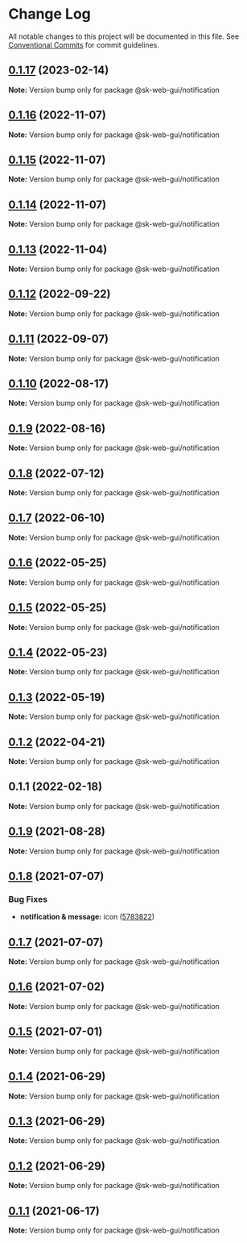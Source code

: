 # Change Log

All notable changes to this project will be documented in this file.
See [Conventional Commits](https://conventionalcommits.org) for commit guidelines.

## [0.1.17](https://github.com/Sundsvallskommun/web-shared-components/compare/@sk-web-gui/notification@0.1.16...@sk-web-gui/notification@0.1.17) (2023-02-14)

**Note:** Version bump only for package @sk-web-gui/notification

## [0.1.16](https://github.com/Sundsvallskommun/web-shared-components/compare/@sk-web-gui/notification@0.1.15...@sk-web-gui/notification@0.1.16) (2022-11-07)

**Note:** Version bump only for package @sk-web-gui/notification

## [0.1.15](https://github.com/Sundsvallskommun/web-shared-components/compare/@sk-web-gui/notification@0.1.14...@sk-web-gui/notification@0.1.15) (2022-11-07)

**Note:** Version bump only for package @sk-web-gui/notification

## [0.1.14](https://github.com/Sundsvallskommun/web-shared-components/compare/@sk-web-gui/notification@0.1.13...@sk-web-gui/notification@0.1.14) (2022-11-07)

**Note:** Version bump only for package @sk-web-gui/notification

## [0.1.13](https://github.com/Sundsvallskommun/web-shared-components/compare/@sk-web-gui/notification@0.1.12...@sk-web-gui/notification@0.1.13) (2022-11-04)

**Note:** Version bump only for package @sk-web-gui/notification

## [0.1.12](https://github.com/Sundsvallskommun/web-shared-components/compare/@sk-web-gui/notification@0.1.11...@sk-web-gui/notification@0.1.12) (2022-09-22)

**Note:** Version bump only for package @sk-web-gui/notification

## [0.1.11](https://github.com/Sundsvallskommun/web-shared-components/compare/@sk-web-gui/notification@0.1.10...@sk-web-gui/notification@0.1.11) (2022-09-07)

**Note:** Version bump only for package @sk-web-gui/notification

## [0.1.10](https://github.com/Sundsvallskommun/web-shared-components/compare/@sk-web-gui/notification@0.1.9...@sk-web-gui/notification@0.1.10) (2022-08-17)

**Note:** Version bump only for package @sk-web-gui/notification

## [0.1.9](https://github.com/Sundsvallskommun/web-shared-components/compare/@sk-web-gui/notification@0.1.8...@sk-web-gui/notification@0.1.9) (2022-08-16)

**Note:** Version bump only for package @sk-web-gui/notification

## [0.1.8](https://github.com/Sundsvallskommun/web-shared-components/compare/@sk-web-gui/notification@0.1.7...@sk-web-gui/notification@0.1.8) (2022-07-12)

**Note:** Version bump only for package @sk-web-gui/notification

## [0.1.7](https://github.com/Sundsvallskommun/web-shared-components/compare/@sk-web-gui/notification@0.1.6...@sk-web-gui/notification@0.1.7) (2022-06-10)

**Note:** Version bump only for package @sk-web-gui/notification

## [0.1.6](https://github.com/Sundsvallskommun/web-shared-components/compare/@sk-web-gui/notification@0.1.5...@sk-web-gui/notification@0.1.6) (2022-05-25)

**Note:** Version bump only for package @sk-web-gui/notification

## [0.1.5](https://github.com/Sundsvallskommun/web-shared-components/compare/@sk-web-gui/notification@0.1.4...@sk-web-gui/notification@0.1.5) (2022-05-25)

**Note:** Version bump only for package @sk-web-gui/notification

## [0.1.4](https://github.com/Sundsvallskommun/web-shared-components/compare/@sk-web-gui/notification@0.1.3...@sk-web-gui/notification@0.1.4) (2022-05-23)

**Note:** Version bump only for package @sk-web-gui/notification

## [0.1.3](https://github.com/Sundsvallskommun/web-shared-components/compare/@sk-web-gui/notification@0.1.2...@sk-web-gui/notification@0.1.3) (2022-05-19)

**Note:** Version bump only for package @sk-web-gui/notification

## [0.1.2](https://github.com/Sundsvallskommun/web-shared-components/compare/@sk-web-gui/notification@0.1.1...@sk-web-gui/notification@0.1.2) (2022-04-21)

**Note:** Version bump only for package @sk-web-gui/notification

## 0.1.1 (2022-02-18)

**Note:** Version bump only for package @sk-web-gui/notification

## [0.1.9](https://github.com/vechai/sk-web-gui/compare/@sk-web-gui/notification@0.1.8...@sk-web-gui/notification@0.1.9) (2021-08-28)

**Note:** Version bump only for package @sk-web-gui/notification

## [0.1.8](https://github.com/vechai/sk-web-gui/compare/@sk-web-gui/notification@0.1.7...@sk-web-gui/notification@0.1.8) (2021-07-07)

### Bug Fixes

- **notification & message:** icon ([5783822](https://github.com/vechai/sk-web-gui/commit/5783822320792e79501377cb4fb7f1f200f977ea))

## [0.1.7](https://github.com/vechai/sk-web-gui/compare/@sk-web-gui/notification@0.1.6...@sk-web-gui/notification@0.1.7) (2021-07-07)

**Note:** Version bump only for package @sk-web-gui/notification

## [0.1.6](https://github.com/vechai/sk-web-gui/compare/@sk-web-gui/notification@0.1.5...@sk-web-gui/notification@0.1.6) (2021-07-02)

**Note:** Version bump only for package @sk-web-gui/notification

## [0.1.5](https://github.com/vechai/sk-web-gui/compare/@sk-web-gui/notification@0.1.4...@sk-web-gui/notification@0.1.5) (2021-07-01)

**Note:** Version bump only for package @sk-web-gui/notification

## [0.1.4](https://github.com/vechai/sk-web-gui/compare/@sk-web-gui/notification@0.1.3...@sk-web-gui/notification@0.1.4) (2021-06-29)

**Note:** Version bump only for package @sk-web-gui/notification

## [0.1.3](https://github.com/vechai/sk-web-gui/compare/@sk-web-gui/notification@0.1.2...@sk-web-gui/notification@0.1.3) (2021-06-29)

**Note:** Version bump only for package @sk-web-gui/notification

## [0.1.2](https://github.com/vechai/sk-web-gui/compare/@sk-web-gui/notification@0.1.1...@sk-web-gui/notification@0.1.2) (2021-06-29)

**Note:** Version bump only for package @sk-web-gui/notification

## [0.1.1](https://github.com/vechai/sk-web-gui/compare/@sk-web-gui/notification@0.1.0...@sk-web-gui/notification@0.1.1) (2021-06-17)

**Note:** Version bump only for package @sk-web-gui/notification
